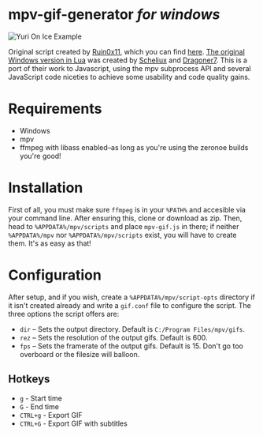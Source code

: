 # mpv-gif-generator *for windows*

![Yuri On Ice Example](https://i.imgur.com/6wIylNl.gif)

Original script created by [Ruin0x11](https://github.com/Ruin0x11), which you can find [here](https://gist.github.com/Ruin0x11/8fae0a9341b41015935f76f913b28d2a). [The original Windows version in Lua](https://github.com/Scheliux/mpv-gif-generator) was created by [Scheliux](https://github.com/Scheliux) and [Dragoner7](https://github.com/Dragoner7). This is a port of their work to Javascript, using the mpv subprocess API and several JavaScript code niceties to achieve some usability and code quality gains.

# Requirements 
- Windows
- mpv
- ffmpeg with libass enabled–as long as you're using the zeronoe builds you're good!
 
# Installation

First of all, you must make sure `ffmpeg` is in your `%PATH%` and accesible via your command line. After ensuring this, clone or download as zip. Then, head to `%APPDATA%/mpv/scripts` and place `mpv-gif.js` in there; if neither `%APPDATA%/mpv` nor `%APPDATA%/mpv/scripts` exist, you will have to create them. It's as easy as that!

# Configuration

After setup, and if you wish, create a `%APPDATA%/mpv/script-opts` directory if it isn't created already and write a `gif.conf` file to configure the script. The three options the script offers are:

* `dir` – Sets the output directory. Default is `C:/Program Files/mpv/gifs`.
* `rez` – Sets the resolution of the output gifs. Default is 600.
* `fps` – Sets the framerate of the output gifs. Default is 15. Don't go too overboard or the filesize will balloon.
 
## Hotkeys

* `g` - Start time
* `G` - End time
* `CTRL+g` - Export GIF
* `CTRL+G` - Export GIF with subtitles
